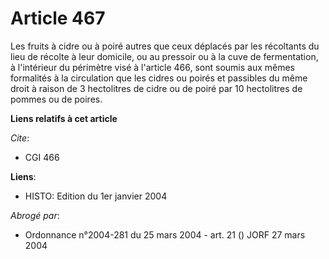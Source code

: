 # Article 467

Les fruits à cidre ou à poiré autres que ceux déplacés par les récoltants du lieu de récolte à leur domicile, ou au pressoir
ou à la cuve de fermentation, à l'intérieur du périmètre visé à l'article 466, sont soumis aux mêmes formalités à la
circulation que les cidres ou poirés et passibles du même droit à raison de 3 hectolitres de cidre ou de poiré par 10
hectolitres de pommes ou de poires.

**Liens relatifs à cet article**

_Cite_:

  - CGI 466

**Liens**:

  - HISTO: Edition du 1er janvier 2004

_Abrogé par_:

  - Ordonnance n°2004-281 du 25 mars 2004 - art. 21 () JORF 27 mars 2004
